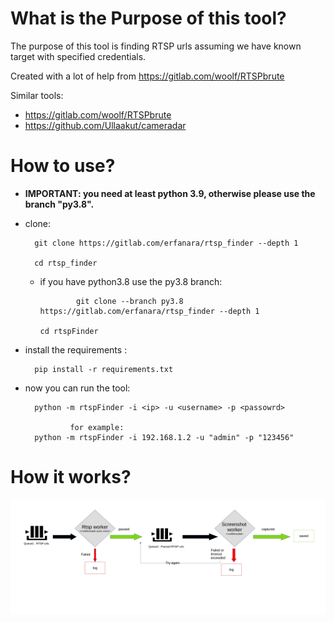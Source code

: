 # What is the Purpose of this tool?
The purpose of this tool is finding RTSP urls assuming we have known target with specified credentials.

Created with a lot of help from https://gitlab.com/woolf/RTSPbrute

Similar tools:
- https://gitlab.com/woolf/RTSPbrute
- https://github.com/Ullaakut/cameradar

# How to use?
- **IMPORTANT: you need at least python 3.9, otherwise please use the branch "py3.8".**

- clone:

		git clone https://gitlab.com/erfanara/rtsp_finder --depth 1

		cd rtsp_finder

  - if you have python3.8 use the py3.8 branch:
                
                git clone --branch py3.8 https://gitlab.com/erfanara/rtsp_finder --depth 1
        
		cd rtspFinder

- install the requirements :

		pip install -r requirements.txt

- now you can run the tool:

		python -m rtspFinder -i <ip> -u <username> -p <passowrd>

                for example:
		python -m rtspFinder -i 192.168.1.2 -u "admin" -p "123456"

# How it works?
![image](./_resources/schematic.jpg "Schematic")
